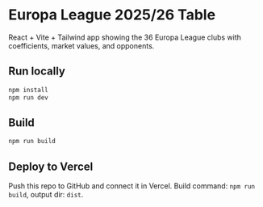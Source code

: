 # Europa League 2025/26 Table

React + Vite + Tailwind app showing the 36 Europa League clubs with coefficients, market values, and opponents.

## Run locally
```bash
npm install
npm run dev
```

## Build
```bash
npm run build
```

## Deploy to Vercel
Push this repo to GitHub and connect it in Vercel. Build command: `npm run build`, output dir: `dist`.
